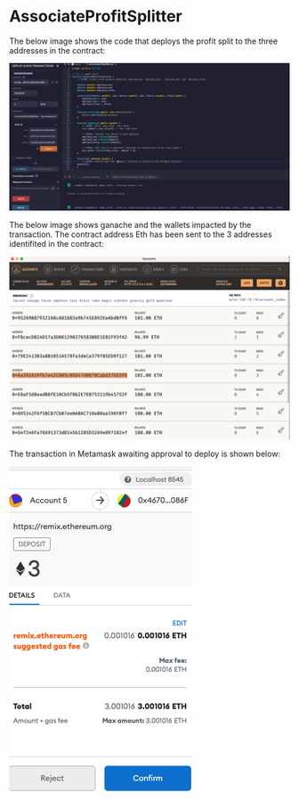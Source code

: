 # AssociateProfitSplitter

The below image shows the code that deploys the profit split to the three addresses in the contract:

![image](https://github.com/tymurrayco/AssociateProfitSplitter/blob/main/Screen%20Shot%202021-10-02%20at%206.37.55%20AM.png)

The below image shows ganache and the wallets impacted by the transaction. The contract address Eth has been sent to the 3 addresses identifited in the contract:

![image](https://github.com/tymurrayco/AssociateProfitSplitter/blob/main/Screen%20Shot%202021-10-02%20at%206.38.03%20AM.png)

The transaction in Metamask awaiting approval to deploy is shown below:

![image](https://github.com/tymurrayco/AssociateProfitSplitter/blob/main/Screen%20Shot%202021-10-02%20at%206.38.39%20AM.png)
